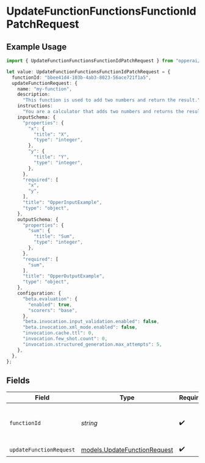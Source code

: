 # UpdateFunctionFunctionsFunctionIdPatchRequest

## Example Usage

```typescript
import { UpdateFunctionFunctionsFunctionIdPatchRequest } from "opperai/models/operations";

let value: UpdateFunctionFunctionsFunctionIdPatchRequest = {
  functionId: "bbee41d4-103b-4ab3-8023-56ace721f1a5",
  updateFunctionRequest: {
    name: "my-function",
    description:
      "This function is used to add two numbers and return the result.",
    instructions:
      "You are a calculator that adds two numbers and returns the result.",
    inputSchema: {
      "properties": {
        "x": {
          "title": "X",
          "type": "integer",
        },
        "y": {
          "title": "Y",
          "type": "integer",
        },
      },
      "required": [
        "x",
        "y",
      ],
      "title": "OpperInputExample",
      "type": "object",
    },
    outputSchema: {
      "properties": {
        "sum": {
          "title": "Sum",
          "type": "integer",
        },
      },
      "required": [
        "sum",
      ],
      "title": "OpperOutputExample",
      "type": "object",
    },
    configuration: {
      "beta.evaluation": {
        "enabled": true,
        "scorers": "base",
      },
      "beta.invocation.input_validation.enabled": false,
      "beta.invocation.xml_mode.enabled": false,
      "invocation.cache.ttl": 0,
      "invocation.few_shot.count": 0,
      "invocation.structured_generation.max_attempts": 5,
    },
  },
};
```

## Fields

| Field                                                                 | Type                                                                  | Required                                                              | Description                                                           |
| --------------------------------------------------------------------- | --------------------------------------------------------------------- | --------------------------------------------------------------------- | --------------------------------------------------------------------- |
| `functionId`                                                          | *string*                                                              | :heavy_check_mark:                                                    | Unique identifier of the function given as a UUID                     |
| `updateFunctionRequest`                                               | [models.UpdateFunctionRequest](../../models/updatefunctionrequest.md) | :heavy_check_mark:                                                    | N/A                                                                   |